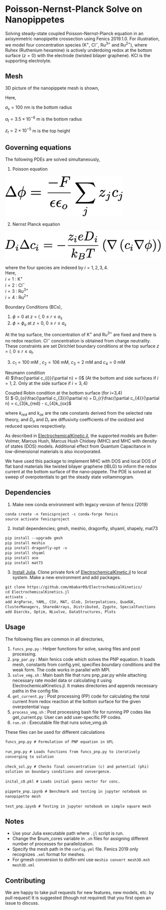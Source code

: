 # Poisson-Nernst-Planck Solve on Nanopippetes

Solving steady-state coupled Poisson-Nernst-Planck equation in an axisymmetric nanopipette crossection using Fenics 2019.1.0. 
For illustration, we model four concentration species (K$`^{+}`$, Cl$`^{-}`$, Ru$`^{3+}`$ and Ru$`^{2+}`$), where Ruhex (Ruthenium hexamine) is actively underdoing redox at the bottom surface ($`z=0`$) with the electrode (twisted bilayer graphene). KCl is the supporting electrolyte. 

## Mesh

3D picture of the nanopippete mesh is shown,

Here, 

$`a_{s} = 100`$ nm is the bottom radius

$`a_{t} = 3.5\times10^{-6}`$ m is the bottom radius

$`z_{t} = 2\times10^{-5}`$ m is the top height

## Governing equations

The following PDEs are solved simultaneously,

1) Poisson equation
<img src="img/poisson.png" alt="poisson">
<!-- $$\Delta \phi = \frac{-F}{\epsilon \epsilon_{o}} \sum_{j}z_{j}c_{j}$$ -->

2)  Nernst Planck equation
<img src="img/nernst_planck.png" alt="nernst">
<!-- $$D_{i}\Delta c_{i} = -\frac{z_{i}eD_{i}}{k_{B}T}\left( \nabla \left( c_{i}\nabla \phi\right) \right) $$ -->

<script type="text/javascript" id="MathJax-script" async
  src="https://cdn.jsdelivr.net/npm/mathjax@3/es5/tex-mml-chtml.js">
</script>

where the four species are indexed by $`i=1,2,3,4`$.  
Here,  
$`i=1`$ : K$`^{+}`$  
$`i=2`$ : Cl$`^{-}`$  
$`i=3`$ : Ru$`^{3+}`$  
$`i=4`$ : Ru$`^{2+}`$  

Boundary Conditions (BCs), 

1) $` \phi = 0 `$ at $` z=l `$, $` 0 \le r \le a_{s}`$
2) $`\phi = \phi_{o}`$ at $`z=0`$, $` 0 \le r \le a_{s}`$

At the top surface, the concentration of K$`^{+}`$ and Ru$`^{3+}`$ are fixed and there is no redox reaction. Cl$`^{-}`$ concentration is obtained from charge neutrality. 
These constraints are set Dirichlet boundary conditions at the top surface $`z=l`$, $` 0 \le r \le a_{t}`$.

3) $`c_{1} = 100`$ mM , $`c_{2} = 106`$ mM, $`c_{3} = 2`$ mM and $`c_{4} = 0`$ mM  

Neumann condition  
4) $`\frac{\partial c_{i}}{\partial n} = 0`$ (At the bottom and side surfaces if $`i=1,2`$. Only at the side surface if $`i=3,4`$) 
<!--  <img src="img/neuman1.png" alt="neuman"> -->

Coupled Robin condition at the bottom surface (for i=3,4)  
5) $`-D_{o}\frac{\partial c_{3}}{\partial n} = D_{r}\frac{\partial c_{4}}{\partial n} = c_{3}k_{red} - c_{4}k_{ox}`$
<!-- <img src="img/robin1.png" alt="robin">  -->

where $`k_{red}`$ and $`k_{ox}`$ are the rate constants derived from the selected rate theory, and $`D_{o}`$ and $`D_{r}`$ are diffusivity coefficients of the oxidized and reduced species respectively.

As described in [ElectrochemicalKinetic.jl](https://github.com/BattModels/ElectrochemicalKinetics.jl), the supported models are Butler-Volmer, Marcus Hush, Marcus Hush Chidsey (MHC) and MHC with density of states (DOS) models. Additional effect from Quantum Capacitance in low-dimensional materials is also incorporated.

We have used this package to implement MHC with DOS and local DOS of flat band materials like twisted bilayer graphene (tBLG) to inform the redox current at the bottom surface of the nano-pippete. The PDE is solved at sweep of overpotentials to get the steady state voltammogram. 

## Dependencies


1. Make new conda environment with legacy version of fenics (2019)
```
conda create -n fenicsproject -c conda-forge fenics
source activate fenicsproject
```
2. Install dependencies; gmsh, meshio, dragonfly, shyaml, shapely, mat73
```
pip install --upgrade gmsh
pip install meshio
pip install dragonfly-opt -v
pip install shyaml
pip install ase
pip install mat73
```
3. [Install Julia](https://julialang.org/downloads/). Clone private fork of [ElectrochemicalKinetic.jl](https://github.com/mbabar09/ElectrochemicalKinetics/) to local system. Make a new environment and add packages.
```
git clone https://github.com/mbabar09/ElectrochemicalKinetics/ 
cd ElectrochemicalKinetics.jl
activate .
add ArgParse, YAML, CSV, MAT, Glob, Interpolations, QuadGK, ClusterManagers, SharedArrays, Distributed, Zygote, SpecialFunctions
add Dierckx, Optim, NLsolve, DataStructures, Plots
```

## Usage

The following files are common in all directories,

1. `funcs_pnp.py` : Helper functions for solve, saving files and post processing. 
2. `pnp_par.py` : Main fenics code which solves the PNP equation. It loads mesh, constants from config.yml, specifies boundary conditions and the weak form. The code works in parallel with MPI.
3. `solve_vmg.sh` : Main bash file that runs pnp_par.py while attaching necessary rate model data or calculating it using ElectrochemicalKinetics.jl. It makes directories and appends necessary paths in the config file.
4. `get_current.py` : Post processing (PP) code for calculating the total current from redox reaction at the bottom surface for the given overpotential `Vapp`
5. `process_vmg.sh` : Post processing bash file for running PP codes like get_current.py. User can add user-specific PP codes. 
6. `run.sh` : Executable file that runs solve_vmg.sh 

These files can be used for different calculations 
```
funcs_pnp.py # Formulation of PNP equation in UFL 

run_pnp.py # Loads functions from funcs_pnp.py to iteratively converging to solution

check_sol.py # Checks final concentration (c) and potential (phi) solution on boundary conditions and convergence.

inital_c0.pkl # Loads initial guess vector for conc.

pippete_pnp.ipynb # Benchmark and testing in jupyter notebook on nanopipette mesh

test_pnp.ipynb # Testing in jupyter notebook on simple square mesh
```

## Notes 
* Use your Julia executable path where `.jl` script is run. 
* Change the $num_cores variable in `.sh` files for assigning different number of processes for parallelization.
* Specify the mesh path in the `config.yml` file. Fenics 2019 only recognizes `.xml` format for meshes.
* For gmesh conversion to dolfin-xml use `meshio convert mesh3D.msh mesh3D.xml`

## Contributing

We are happy to take pull requests for new features, new models, etc. by pull request! It is suggested (though not required) that you first open an issue to discuss.
